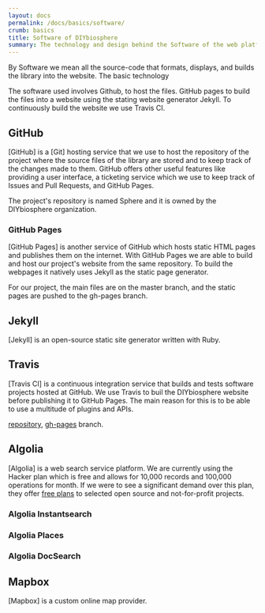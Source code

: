 ```yaml
---
layout: docs
permalink: /docs/basics/software/
crumb: basics
title: Software of DIYbiosphere
summary: The technology and design behind the Software of the web platform
---
```


By Software we mean all the source-code that formats, displays, and builds the library into the website. The basic technology

The software used involves Github, to host the files. GitHub pages to build the files into a website using the stating website generator Jekyll. To continuously build the website we use Travis CI.

## GitHub
[GitHub] is a [Git] hosting service that we use to host the repository of the project where the source files of the library are stored and to keep track of the changes made to them. GitHub offers other useful features like providing a user interface, a ticketing service which we use to keep track of Issues and Pull Requests, and GitHub Pages.

The project's repository is named Sphere and it is owned by the DIYbiosphere organization.

### GitHub Pages
[GitHub Pages] is another service of GitHub which hosts static HTML pages and publishes them on the internet. With GitHub Pages we are able to build and host our project's website from the same repository. To build the webpages it natively uses Jekyll as the static page generator.

For our project, the main files are on the master branch, and the static pages are pushed to the gh-pages branch.

## Jekyll
[Jekyll] is an open-source static site generator written with Ruby.

## Travis
[Travis CI] is a continuous integration service that builds and tests software projects hosted at GitHub. We use Travis to buil the DIYbiosphere website before publishing it to GitHub Pages. The main reason for this is to be able to use a multitude of plugins and APIs.


[repository](https://github.com/DIYbiosphere/sphere),
[gh-pages](https://github.com/DIYbiosphere/sphere/tree/gh-pages) branch.

## Algolia
[Algolia] is a web search service platform.
We are currently using the Hacker plan which is free and allows for 10,000 records and 100,000 operations for month. If we were to see a significant demand over this plan, they offer [free plans](https://www.algolia.com/doc/faq/accounts-billing/i-develop-an-open-source-or-not-for-profit-project/) to selected open source and not-for-profit projects.

### Algolia Instantsearch

### Algolia Places

### Algolia DocSearch


## Mapbox
[Mapbox] is a custom online map provider.
